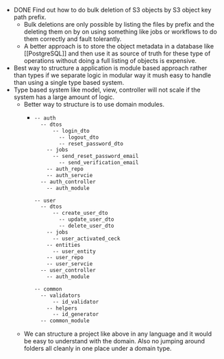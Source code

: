 - DONE Find out how to do bulk deletion of S3 objects by S3 object key path prefix.
	- Bulk deletions are only possible by listing the files by prefix and the deleting them on by on using something like jobs or workflows to do them correctly and fault tolerantly.
	- A better approach is to store the object metadata in a database like [[PostgreSQL]] and then use it as source of truth for these type of operations without doing a full listing of objects is expensive.
- Best way to structure a application is module based approach rather than types if we separate logic in modular way it mush easy to handle than using a single type based system.
- Type based system like model, view, controller will not scale if the system has a large amount of logic.
	- Better way to structure is to use domain modules.
		- ```markdown
		  -- auth
		  	-- dtos
		      	-- login_dto
		          -- logout_dto
		          -- reset_password_dto
		      -- jobs
		      	-- send_reset_password_email
		          -- send_verification_email
		      -- auth_repo
		      -- auth_servcie
		   	-- auth_controller
		      -- auth_module
		  
		  -- user
		  	-- dtos
		      	-- create_user_dto
		          -- update_user_dto
		          -- delete_user_dto
		      -- jobs
		      	-- user_activated_ceck
		      -- entities
		      	-- user_entity
		      -- user_repo
		      -- user_servcie
		   	-- user_controller
		      -- auth_module
		  
		  -- common
		  	-- validators
		      	-- id_validator
		      -- helpers
		      	-- id_generator
		  	-- common_module
		  ```
	- We can structure a project like above in any language and it would be easy to understand with the domain. Also no jumping around folders all cleanly in one place under a domain type.